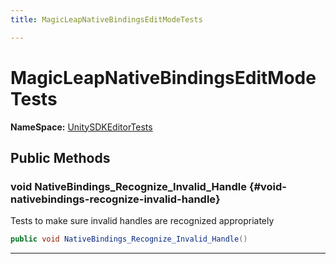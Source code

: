 ```yaml
---
title: MagicLeapNativeBindingsEditModeTests

---
```


# MagicLeapNativeBindingsEditModeTests



**NameSpace:** 
[UnitySDKEditorTests](/versioned_docs/version-31-Aug-2023/unity-api/api/UnitySDKEditorTests/UnitySDKEditorTests.md) 








## Public Methods

### void NativeBindings_Recognize_Invalid_Handle {#void-nativebindings-recognize-invalid-handle}

Tests to make sure invalid handles are recognized appropriately 

```csharp
public void NativeBindings_Recognize_Invalid_Handle()
```






-----------



